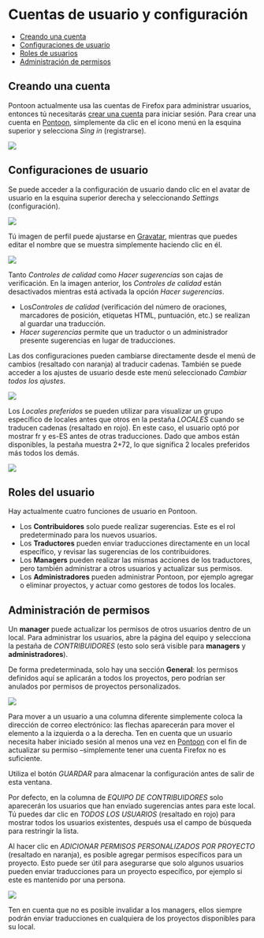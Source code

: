 # Cuentas de usuario y configuración

- [Creando una cuenta](#Creando-una-cuenta)
- [Configuraciones de usuario](#Configuraciones-de-usuario)
- [Roles de usuarios](#Roles-de-usuario)
- [Administración de permisos](#Administrador-de-permisos)

## Creando una cuenta

Pontoon actualmente usa las cuentas de Firefox para administrar usuarios, entonces tú necesitarás [crear una cuenta](https://accounts.firefox.com/signup) para iniciar sesión.
Para crear una cuenta en  [Pontoon](https://pontoon.mozilla.org/), simplemente da clic en el icono menú en la esquina superior y selecciona <i>Sing in</i> (registrarse).

<img src= "https://github.com/mozilla-l10n/localizer-documentation/blob/master/assets/images/pontoon/users/menu_login.png">


## Configuraciones de usuario
Se puede acceder a la configuración de usuario dando clic en el avatar de usuario en la esquina superior derecha y seleccionando <i>Settings</i> (configuración).

<img src= https://raw.githubusercontent.com/mozilla-l10n/localizer-documentation/master/assets/images/pontoon/users/menu_settings.png>

Tú imagen de perfil puede ajustarse en [Gravatar](http://gravatar.com/), mientras que puedes editar el nombre que se muestra simplemente haciendo clic en él.

<img src= https://raw.githubusercontent.com/mozilla-l10n/localizer-documentation/master/assets/images/pontoon/users/profile_page.png>

Tanto *Controles de calidad* como *Hacer sugerencias* son cajas de verificación. En la imagen anterior, los *Controles de calidad* están desactivados mientras está activada la opción *Hacer sugerencias*.
* Los*Controles de calidad* (verificación del número de oraciones, marcadores de posición, etiquetas HTML, puntuación, etc.) se realizan al guardar una traducción.
* *Hacer sugerencias* permite que un traductor o un administrador presente sugerencias en lugar de traducciones.

Las dos configuraciones pueden cambiarse directamente desde el menú de cambios (resaltado con naranja) al traducir cadenas. También se puede acceder a los ajustes de usuario desde este menú seleccionado *Cambiar todos los ajustes*.

<img src= https://raw.githubusercontent.com/mozilla-l10n/localizer-documentation/master/assets/images/pontoon/users/translation_gear.png>

Los *Locales preferidos* se pueden utilizar para visualizar un grupo específico de locales antes que otros en la pestaña *LOCALES* cuando se traducen cadenas (resaltado en rojo). En este caso, el usuario optó por mostrar fr y es-ES antes de otras traducciones. Dado que ambos están disponibles, la pestaña muestra 2+72, lo que significa 2 locales preferidos más todos los demás. 

<img src= https://raw.githubusercontent.com/mozilla-l10n/localizer-documentation/master/assets/images/pontoon/users/translation_locales.png>

## Roles del usuario

Hay actualmente cuatro funciones de usuario en Pontoon.

* Los **Contribuidores** solo puede realizar sugerencias. Este es el rol predeterminado para los nuevos usuarios.
* Los **Traductores** pueden enviar traducciones directamente en un local específico, y revisar las sugerencias de los contribuidores.
* Los **Managers** pueden realizar las mismas acciones de los traductores, pero también administrar a otros usuarios y actualizar sus permisos.
* Los **Administradores** pueden administrar Pontoon, por ejemplo agregar o eliminar proyectos, y actuar como gestores de todos los locales.


## Administración de permisos

Un **manager** puede actualizar los permisos de otros usuarios dentro de un local. Para administrar los usuarios, abre la página del equipo y selecciona la pestaña de *CONTRIBUIDORES* (esto solo será visible para **managers** y **administradores**).

De forma predeterminada, solo hay una sección **General**: los permisos definidos aquí se aplicarán a todos los proyectos, pero podrían ser anulados por permisos de proyectos personalizados.

<img src= https://raw.githubusercontent.com/mozilla-l10n/localizer-documentation/master/assets/images/pontoon/users/permissions_general.png>

Para mover a un usuario a una columna diferente simplemente coloca la dirección de correo electrónico: las flechas aparecerán para mover el elemento a la izquierda o a la derecha. Ten en cuenta que un usuario necesita haber iniciado sesión al menos una vez en  [Pontoon](https://pontoon.mozilla.org/) con el fin de actualizar su permiso –simplemente tener una cuenta Firefox no es suficiente.

Utiliza el botón *GUARDAR* para almacenar la configuración antes de salir de esta ventana.

Por defecto, en la columna de *EQUIPO DE CONTRIBUIDORES* solo aparecerán los usuarios que han enviado sugerencias antes para este local. Tú puedes dar clic en *TODOS LOS USUARIOS* (resaltado en rojo) para mostrar todos los usuarios existentes, después usa el campo de búsqueda para restringir la lista.

Al hacer clic en *ADICIONAR PERMISOS PERSONALIZADOS POR PROYECTO* (resaltado en naranja), es posible agregar permisos específicos para un proyecto. Esto puede ser útil para asegurarse que solo algunos usuarios pueden enviar traducciones para un proyecto específico, por ejemplo si este es mantenido por una persona.

<img src= https://raw.githubusercontent.com/mozilla-l10n/localizer-documentation/master/assets/images/pontoon/users/permissions_project.png>

Ten en cuenta que no es posible invalidar a los managers, ellos siempre podrán enviar traducciones en cualquiera de los proyectos disponibles para su local.
